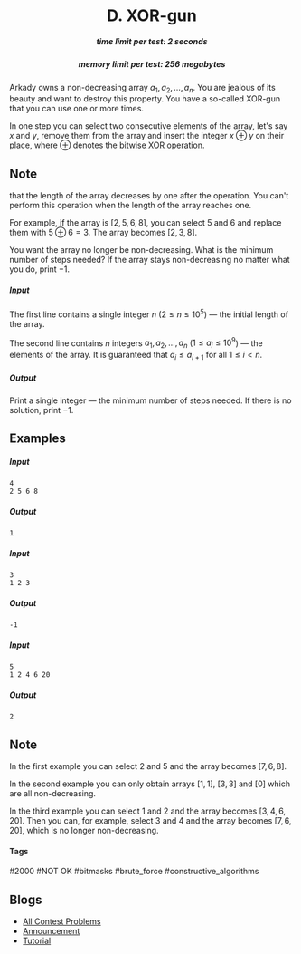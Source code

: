 <h1 style='text-align: center;'> D. XOR-gun</h1>

<h5 style='text-align: center;'>time limit per test: 2 seconds</h5>
<h5 style='text-align: center;'>memory limit per test: 256 megabytes</h5>

Arkady owns a non-decreasing array $a_1, a_2, \ldots, a_n$. You are jealous of its beauty and want to destroy this property. You have a so-called XOR-gun that you can use one or more times.

In one step you can select two consecutive elements of the array, let's say $x$ and $y$, remove them from the array and insert the integer $x \oplus y$ on their place, where $\oplus$ denotes the [bitwise XOR operation](https://en.wikipedia.org/wiki/Bitwise_operation#XOR). 
## Note

 that the length of the array decreases by one after the operation. You can't perform this operation when the length of the array reaches one.

For example, if the array is $[2, 5, 6, 8]$, you can select $5$ and $6$ and replace them with $5 \oplus 6 = 3$. The array becomes $[2, 3, 8]$.

You want the array no longer be non-decreasing. What is the minimum number of steps needed? If the array stays non-decreasing no matter what you do, print $-1$.

##### Input

The first line contains a single integer $n$ ($2 \le n \le 10^5$) — the initial length of the array.

The second line contains $n$ integers $a_1, a_2, \ldots, a_n$ ($1 \le a_i \le 10^9$) — the elements of the array. It is guaranteed that $a_i \le a_{i + 1}$ for all $1 \le i < n$.

##### Output

Print a single integer — the minimum number of steps needed. If there is no solution, print $-1$.

## Examples

##### Input


```text
4
2 5 6 8
```
##### Output


```text
1
```
##### Input


```text
3
1 2 3
```
##### Output


```text
-1
```
##### Input


```text
5
1 2 4 6 20
```
##### Output


```text
2
```
## Note

In the first example you can select $2$ and $5$ and the array becomes $[7, 6, 8]$.

In the second example you can only obtain arrays $[1, 1]$, $[3, 3]$ and $[0]$ which are all non-decreasing.

In the third example you can select $1$ and $2$ and the array becomes $[3, 4, 6, 20]$. Then you can, for example, select $3$ and $4$ and the array becomes $[7, 6, 20]$, which is no longer non-decreasing.



#### Tags 

#2000 #NOT OK #bitmasks #brute_force #constructive_algorithms 

## Blogs
- [All Contest Problems](../Technocup_2021_-_Elimination_Round_2.md)
- [Announcement](../blogs/Announcement.md)
- [Tutorial](../blogs/Tutorial.md)
